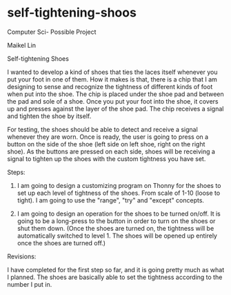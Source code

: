 # self-tightening-shoos

Computer Sci- Possible Project

Maikel Lin

Self-tightening Shoes

I wanted to develop a kind of shoes that ties the laces itself whenever you put your foot in one of them. How it makes is that, there is a chip that I am designing to sense and recognize the tightness of different kinds of foot when put into the shoe. The chip is placed under the shoe pad and between the pad and sole of a shoe. Once you put your foot into the shoe, it covers up and presses against the layer of the shoe pad. The chip receives a signal and tighten the shoe by itself.

For testing, the shoes should be able to detect and receive a signal whenever they are worn. Once is ready, the user is going to press on a button on the side of the shoe (left side on left shoe, right on the right shoe). As the buttons are pressed on each side, shoes will be receiving a signal to tighten up the shoes with the custom tightness you have set.

Steps:

1. I am going to design a customizing program on Thonny for the shoes to set up each level of tightness of the shoes. From scale of 1-10 (loose to tight). I am going to use the "range", "try" and "except" concepts.

2. I am going to design an operation for the shoes to be turned on/off. It is going to be a long-press to the button in order to turn on the shoes or shut them down. (Once the shoes are turned on, the tightness will be automatically switched to level 1. The shoes will be opened up entirely once the shoes are turned off.)

Revisions:

I have completed for the first step so far, and it is going pretty much as what I planned. The shoes are basically able to set the tightness according to the number I put in.
	
	


